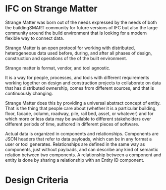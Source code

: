 # IFC on Strange Matter

Strange Matter was born out of the needs expressed by the needs of both the buildingSMART community for future versions of IFC but also the large community around the build environment that is looking for a modern flexible way to connect data.

Strange Matter is an open protocol for working with distributed, heterogeneous data used before, during, and after all phases of design, construction and operations of the of the built environment.

Strange matter is format, vendor, and tool agnostic.

It is a way for people, processes, and tools with different requirements working together on design and construction projects to collaborate on data that has distributed ownership, comes from different sources, and that is continuously changing.

Strange Matter does this by providing a universal abstract concept of entity. That is the thing that people care about (whether it is a particular building, floor, facade, column, roadway, pile, rail bed, asset, or whatever) and for which more or less data may be available to different stakeholders over different periods of time, authored in different pieces of software.

Actual data is organized in components and relationships. Components are JSON headers that refer to data payloads, which can be in any format a user or tool generates. Relationships are defined in the same way as components, just without payloads, and can describe any kind of semantic relation between two components. A relationship between a component and entity is done by sharing a relationship with an Entity ID component.

# Design Criteria
